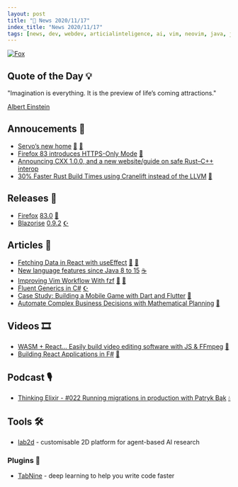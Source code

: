 ```yaml
---
layout: post
title: "📜 News 2020/11/17"
index_title: "News 2020/11/17"
tags: [news, dev, webdev, articialinteligence, ai, vim, neovim, java, javascript, dartlang, rustlang, firefox, elixirlang, csharp, fsharp, dotnet]
---
```


<a href="https://daily-tech-news.github.io/2020/11/17/news.html">
  <img src="https://user-images.githubusercontent.com/430272/99471458-5619eb00-2925-11eb-8a94-801fea6e3738.jpg"
     alt="Fox"
     class="image">
</a>

## Quote of the Day 💡

"Imagination is everything. It is the preview of life’s coming attractions."

[Albert Einstein](https://en.wikipedia.org/wiki/Albert_Einstein)

## Annoucements 🥁

- [Servo’s new home](https://blog.servo.org/2020/11/17/servo-home/) [🦀](https://www.rust-lang.org "#rust") [🦊](https://www.mozilla.org/en-US/firefox "#firefox")
- [Firefox 83 introduces HTTPS-Only Mode](https://blog.mozilla.org/security/2020/11/17/firefox-83-introduces-https-only-mode/) [🦊](https://www.mozilla.org/en-US/firefox "#firefox")
- [Announcing CXX 1.0.0, and a new website/guide on safe Rust–C++ interop](https://cxx.rs)
- [30% Faster Rust Build Times using Cranelift instead of the LLVM](https://github.com/rust-lang/rust/pull/77975) [🦀](https://www.rust-lang.org "#rust")

## Releases 🥳

- [Firefox](https://www.mozilla.org/en-US/firefox/) [83.0](https://www.mozilla.org/en-US/firefox/83.0/releasenotes/) [🦊](https://www.mozilla.org/en-US/firefox "#firefox")
- [Blazorise](https://blazorise.com) [0.9.2](https://blazorise.com/news/release-notes/092) [☪️ ](https://docs.microsoft.com/en-us/dotnet/csharp "#csharp #dotnet")

## Articles 📜

- [Fetching Data in React with useEffect](https://maxrozen.com/fetching-data-react-with-useeffect) [🔶](https://developer.mozilla.org/en-US/docs/Web/JavaScript "#javascript") [🔶](https://reactjs.org "#reactjs")
- [New language features since Java 8 to 15](https://advancedweb.hu/new-language-features-since-java-8-to-15) [☕️](https://www.java.com "#java")
- [Improving Vim Workflow With fzf](https://pragmaticpineapple.com/improving-vim-workflow-with-fzf/) [🍃](https://www.vim.org "#vim") [🍃](https://neovim.io "#neovim")
- [Fluent Generics in C#](https://tyrrrz.me/blog/fluent-generics) [☪️ ](https://docs.microsoft.com/en-us/dotnet/csharp "#csharp #dotnet")
- [Case Study: Building a Mobile Game with Dart and Flutter](https://blog.risingstack.com/case-study-dart-flutter-mobile-game/) [🎯](https://dart.dev "#dartlang")
- [Automate Complex Business Decisions with Mathematical Planning](https://medium.com/rocket-mortgage-technology-blog/automate-complex-business-decisions-with-mathematical-planning-738d89ddc3e7) [🔷](https://fsharp.org "#fsharp #dotnet")

## Videos 🎞

- [WASM + React... Easily build video editing software with JS & FFmpeg](https://www.youtube.com/watch?v=-OTc0Ki7Sv0) [🔶](https://reactjs.org "#reactjs")
- [Building React Applications in F#](https://www.youtube.com/watch?v=a6Ct3CM_lj4) [🔷](https://fsharp.org "#fsharp #dotnet")

## Podcast 🎙

- [Thinking Elixir - #022 Running migrations in production with Patryk Bąk](https://thinkingelixir.com/podcast-episodes/022-running-migrations-in-production-with-patryk-bak/) [💧](https://elixir-lang.org "#elixirlang")

## Tools 🛠

- [lab2d](https://github.com/deepmind/lab2d) - customisable 2D platform for agent-based AI research

### Plugins 🔌

- [TabNine](https://www.tabnine.com) - deep learning to help you write code faster


